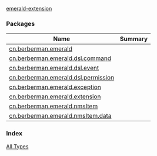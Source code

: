 [emerald-extension](.)

### Packages

| Name | Summary |
|---|---|
| [cn.berberman.emerald](cn.berberman.emerald/index.md) |  |
| [cn.berberman.emerald.dsl.command](cn.berberman.emerald.dsl.command/index.md) |  |
| [cn.berberman.emerald.dsl.event](cn.berberman.emerald.dsl.event/index.md) |  |
| [cn.berberman.emerald.dsl.permission](cn.berberman.emerald.dsl.permission/index.md) |  |
| [cn.berberman.emerald.exception](cn.berberman.emerald.exception/index.md) |  |
| [cn.berberman.emerald.extension](cn.berberman.emerald.extension/index.md) |  |
| [cn.berberman.emerald.nmsItem](cn.berberman.emerald.nms-item/index.md) |  |
| [cn.berberman.emerald.nmsItem.data](cn.berberman.emerald.nms-item.data/index.md) |  |

### Index

[All Types](alltypes/index.md)